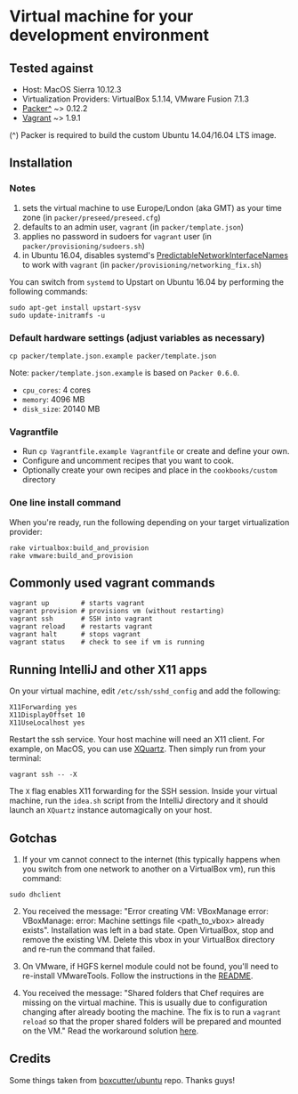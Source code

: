 # Virtual machine for your development environment

## Tested against

* Host: MacOS Sierra 10.12.3
* Virtualization Providers: VirtualBox 5.1.14, VMware Fusion 7.1.3
* [Packer^](http://www.packer.io/downloads.html) ~> 0.12.2
* [Vagrant](http://downloads.vagrantup.com/) ~> 1.9.1

(^) Packer is required to build the custom Ubuntu 14.04/16.04 LTS image.

## Installation

### Notes

1. sets the virtual machine to use Europe/London (aka GMT) as your time zone (in `packer/preseed/preseed.cfg`)
2. defaults to an admin user, `vagrant` (in `packer/template.json`)
3. applies no password in sudoers for `vagrant` user (in `packer/provisioning/sudoers.sh`)
4. in Ubuntu 16.04, disables systemd's [PredictableNetworkInterfaceNames](http://www.freedesktop.org/wiki/Software/systemd/PredictableNetworkInterfaceNames/) to work with `vagrant` (in `packer/provisioning/networking_fix.sh`)

  You can switch from `systemd` to Upstart on Ubuntu 16.04 by performing the following commands:

  ```
  sudo apt-get install upstart-sysv
  sudo update-initramfs -u
  ```

### Default hardware settings (adjust variables as necessary)

  ```
  cp packer/template.json.example packer/template.json
  ```

  Note: `packer/template.json.example` is based on `Packer 0.6.0`.

  * `cpu_cores`: 4 cores
  * `memory`: 4096 MB
  * `disk_size`: 20140 MB

### Vagrantfile

  * Run `cp Vagrantfile.example Vagrantfile` or create and define your own.
  * Configure and uncomment recipes that you want to cook.
  * Optionally create your own recipes and place in the `cookbooks/custom` directory

### One line install command

  When you're ready, run the following depending on your target virtualization provider:

  ```
  rake virtualbox:build_and_provision
  rake vmware:build_and_provision
  ```

## Commonly used vagrant commands

  ```
  vagrant up        # starts vagrant
vagrant provision # provisions vm (without restarting)
  vagrant ssh       # SSH into vagrant
  vagrant reload    # restarts vagrant
  vagrant halt      # stops vagrant
  vagrant status    # check to see if vm is running
  ```

## Running IntelliJ and other X11 apps

  On your virtual machine, edit `/etc/ssh/sshd_config` and add the following:

  ```
  X11Forwarding yes
  X11DisplayOffset 10
  X11UseLocalhost yes
  ```

  Restart the ssh service. Your host machine will need an X11 client. For example, on MacOS, you can use [XQuartz](https://www.xquartz.org/). Then simply run from your terminal:

  ```
  vagrant ssh -- -X
  ```

  The `X` flag enables X11 forwarding for the SSH session. Inside your virtual machine, run the `idea.sh` script from the IntelliJ directory and it should launch an `XQuartz` instance automagically on your host.

## Gotchas

  1. If your vm cannot connect to the internet (this typically happens when you switch from one network to another on a VirtualBox vm), run this command:

  ```
  sudo dhclient
  ```
  2. You received the message: "Error creating VM: VBoxManage error: VBoxManage: error: Machine settings file <path_to_vbox> already exists". Installation was left in a bad state. Open VirtualBox, stop and remove the existing VM. Delete this vbox in your VirtualBox directory and re-run the command that failed.

  3. On VMware, if HGFS kernel module could not be found, you'll need to re-install VMwareTools. Follow the instructions in the [README](https://github.com/rasa/vmware-tools-patches).

  4. You received the message: "Shared folders that Chef requires are missing on the virtual machine.
  This is usually due to configuration changing after already booting the
  machine. The fix is to run a `vagrant reload` so that the proper shared
  folders will be prepared and mounted on the VM." Read the workaround solution [here](https://github.com/mitchellh/vagrant/issues/5199#issuecomment-70603756).

## Credits

  Some things taken from [boxcutter/ubuntu](https://github.com/boxcutter/ubuntu) repo. Thanks guys!
